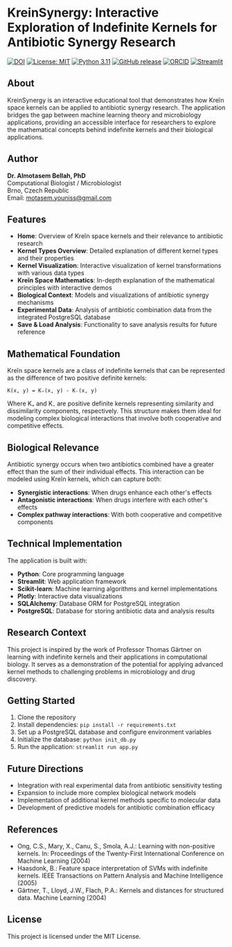 # KreinSynergy: Interactive Exploration of Indefinite Kernels for Antibiotic Synergy Research
[![DOI](https://zenodo.org/badge/DOI/10.5281/zenodo.16547498.svg)](https://doi.org/10.5281/zenodo.16547498)
[![License: MIT](https://img.shields.io/badge/License-MIT-yellow.svg)](LICENSE)
[![Python 3.11](https://img.shields.io/badge/python-3.11-blue.svg)](https://www.python.org/downloads/release/python-3110/)
[![GitHub release](https://img.shields.io/github/v/release/mojo8787/LearningKernel.svg)](https://github.com/mojo8787/LearningKernel/releases)
[![ORCID](https://img.shields.io/badge/ORCID-0000--0003--2070--2811-green.svg)](https://orcid.org/0000-0003-2070-2811)
[![Streamlit](https://static.streamlit.io/badges/streamlit_badge_black_white.svg)](https://streamlit.io/)

## About

KreinSynergy is an interactive educational tool that demonstrates how Kreĭn space kernels can be applied to antibiotic synergy research. The application bridges the gap between machine learning theory and microbiology applications, providing an accessible interface for researchers to explore the mathematical concepts behind indefinite kernels and their biological applications.

## Author

**Dr. Almotasem Bellah, PhD**  
Computational Biologist / Microbiologist  
Brno, Czech Republic  
Email: motasem.youniss@gmail.com

## Features

- **Home**: Overview of Kreĭn space kernels and their relevance to antibiotic research
- **Kernel Types Overview**: Detailed explanation of different kernel types and their properties
- **Kernel Visualization**: Interactive visualization of kernel transformations with various data types
- **Kreĭn Space Mathematics**: In-depth explanation of the mathematical principles with interactive demos
- **Biological Context**: Models and visualizations of antibiotic synergy mechanisms
- **Experimental Data**: Analysis of antibiotic combination data from the integrated PostgreSQL database
- **Save & Load Analysis**: Functionality to save analysis results for future reference

## Mathematical Foundation

Kreĭn space kernels are a class of indefinite kernels that can be represented as the difference of two positive definite kernels:

```
K(x, y) = K₊(x, y) - K₋(x, y)
```

Where K₊ and K₋ are positive definite kernels representing similarity and dissimilarity components, respectively. This structure makes them ideal for modeling complex biological interactions that involve both cooperative and competitive effects.

## Biological Relevance

Antibiotic synergy occurs when two antibiotics combined have a greater effect than the sum of their individual effects. This interaction can be modeled using Kreĭn kernels, which can capture both:

- **Synergistic interactions**: When drugs enhance each other's effects
- **Antagonistic interactions**: When drugs interfere with each other's effects
- **Complex pathway interactions**: With both cooperative and competitive components

## Technical Implementation

The application is built with:

- **Python**: Core programming language
- **Streamlit**: Web application framework
- **Scikit-learn**: Machine learning algorithms and kernel implementations
- **Plotly**: Interactive data visualizations
- **SQLAlchemy**: Database ORM for PostgreSQL integration
- **PostgreSQL**: Database for storing antibiotic data and analysis results

## Research Context

This project is inspired by the work of Professor Thomas Gärtner on learning with indefinite kernels and their applications in computational biology. It serves as a demonstration of the potential for applying advanced kernel methods to challenging problems in microbiology and drug discovery.

## Getting Started

1. Clone the repository
2. Install dependencies: `pip install -r requirements.txt`
3. Set up a PostgreSQL database and configure environment variables
4. Initialize the database: `python init_db.py`
5. Run the application: `streamlit run app.py`

## Future Directions

- Integration with real experimental data from antibiotic sensitivity testing
- Expansion to include more complex biological network models
- Implementation of additional kernel methods specific to molecular data
- Development of predictive models for antibiotic combination efficacy

## References

- Ong, C.S., Mary, X., Canu, S., Smola, A.J.: Learning with non-positive kernels. In: Proceedings of the Twenty-First International Conference on Machine Learning (2004)
- Haasdonk, B.: Feature space interpretation of SVMs with indefinite kernels. IEEE Transactions on Pattern Analysis and Machine Intelligence (2005)
- Gärtner, T., Lloyd, J.W., Flach, P.A.: Kernels and distances for structured data. Machine Learning (2004)

## License

This project is licensed under the MIT License.